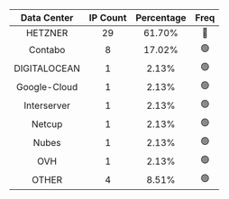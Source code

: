 | Data Center | IP Count | Percentage | Freq |
|:------------:|:--------:|:-----------:|:-----:|
| HETZNER | 29 | 61.70% | 🔴 |
| Contabo | 8 | 17.02% | 🟢 |
| DIGITALOCEAN | 1 | 2.13% | 🟢 |
| Google-Cloud | 1 | 2.13% | 🟢 |
| Interserver | 1 | 2.13% | 🟢 |
| Netcup | 1 | 2.13% | 🟢 |
| Nubes | 1 | 2.13% | 🟢 |
| OVH | 1 | 2.13% | 🟢 |
| OTHER | 4 | 8.51% | 🟢 |